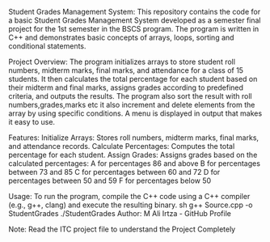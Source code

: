 Student Grades Management System:
This repository contains the code for a basic Student Grades Management System developed as a semester final project for the 1st semester in the BSCS program. The program is written in C++ and demonstrates basic concepts of arrays, loops, sorting and conditional statements.

Project Overview:
The program initializes arrays to store student roll numbers, midterm marks, final marks, and attendance for a class of 15 students. It then calculates the total percentage for each student based on their midterm and final marks, assigns grades according to predefined criteria, and outputs the results.
The program also sort the result with roll numbers,grades,marks etc it also increment and delete elements from the array by using specific conditions.
A menu is displayed in output that makes it easy to use. 

Features:
Initialize Arrays: Stores roll numbers, midterm marks, final marks, and attendance records.
Calculate Percentages: Computes the total percentage for each student.
Assign Grades: Assigns grades based on the calculated percentages:
A for percentages 86 and above
B for percentages between 73 and 85
C for percentages between 60 and 72
D for percentages between 50 and 59
F for percentages below 50

Usage:
To run the program, compile the C++ code using a C++ compiler (e.g., g++, clang) and execute the resulting binary.
sh
g++ Source.cpp -o StudentGrades
./StudentGrades
Author:
M Ali Irtza - GitHub Profile

Note: Read the ITC project file to understand the Project Completely 

